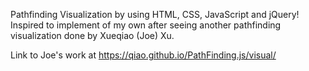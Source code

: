 Pathfinding Visualization by using HTML, CSS, JavaScript and jQuery!
Inspired to implement of my own after seeing another pathfinding visualization done by Xueqiao (Joe) Xu.

Link to Joe's work at https://qiao.github.io/PathFinding.js/visual/
